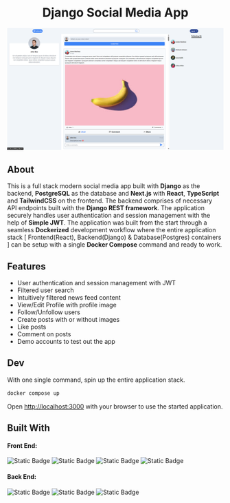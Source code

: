 <div align='center'><h1>Django Social Media App</h1></div>
<img src='./ProjectPicture.png' alt='Picture'>

<!-- <div align='center'><h3><a href="https://vehicle-tracking-rush1dan.vercel.app" target="_blank">View Live Demo</a></h3></div> -->

## About
This is a full stack modern social media app built with **Django** as the backend, **PostgreSQL** as the database and **Next.js** with **React**, **TypeScript** and **TailwindCSS** on the frontend. The backend comprises of necessary API endpoints built with the **Django REST framework**. The application securely handles user authentication and session management with the help of **Simple JWT**. The application was built from the start through a seamless **Dockerized** development workflow where the entire application stack [ Frontend(React), Backend(Django) & Database(Postgres) containers ] can be setup with a single **Docker Compose** command and ready to work.

## Features
- User authentication and session management with JWT
- Filtered user search
- Intuitively filtered news feed content
- View/Edit Profile with profile image
- Follow/Unfollow users
- Create posts with or without images
- Like posts
- Comment on posts
- Demo accounts to test out the app

## Dev

With one single command, spin up the entire application stack.
```bash
docker compose up
```

Open [http://localhost:3000](http://localhost:3000) with your browser to use the started application.

<!-- ## Demo
[![IMAGE ALT TEXT HERE](VehicleTracking_YT.png)](https://www.youtube.com/watch?v=IUBV-C7MmDs) -->

## Built With
<div>
<h4>Front End:</h4>

<div>

![Static Badge](https://img.shields.io/badge/Next.js-a?style=for-the-badge&logo=Next.js&color=494f63)
![Static Badge](https://img.shields.io/badge/React-a?style=for-the-badge&logo=React&color=494f63)
![Static Badge](https://img.shields.io/badge/TypeScript-a?style=for-the-badge&logo=TypeScript&color=494f63)
![Static Badge](https://img.shields.io/badge/TailwindCSS-a?style=for-the-badge&logo=TailwindCSS&color=494f63)

</div>

<h4>Back End:</h4>

<div>

![Static Badge](https://img.shields.io/badge/Python-a?style=for-the-badge&logo=Python&color=494f63)
![Static Badge](https://img.shields.io/badge/Django-a?style=for-the-badge&logo=Django&color=494f63)
![Static Badge](https://img.shields.io/badge/Docker-a?style=for-the-badge&logo=Docker&color=494f63)

</div>

</div>